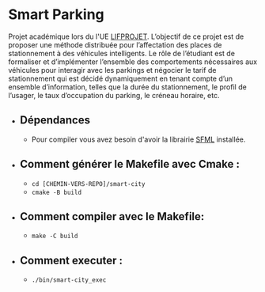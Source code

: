 # Smart Parking

Projet académique lors du l'UE [LIFPROJET](http://cazabetremy.fr/wiki/doku.php). L’objectif de ce projet est de proposer une méthode distribuée pour l’affectation des places de stationnement à des véhicules intelligents. Le rôle de l’étudiant est de formaliser et d’implémenter l’ensemble des comportements nécessaires aux véhicules pour interagir avec les parkings et négocier le tarif de stationnement qui est décidé dynamiquement en tenant compte d’un ensemble d’information, telles que la durée du stationnement, le profil de l’usager, le taux d’occupation du parking, le créneau horaire, etc.

* ## Dépendances 
    * Pour compiler vous avez besoin d'avoir la librairie [SFML](https://www.sfml-dev.org/index-fr.php) installée.


* ## Comment générer le Makefile avec Cmake : 

    * `cd [CHEMIN-VERS-REPO]/smart-city`
    * `cmake -B build`

* ## Comment compiler avec le Makefile:
    * `make -C build`

* ## Comment executer :
    * `./bin/smart-city_exec`
